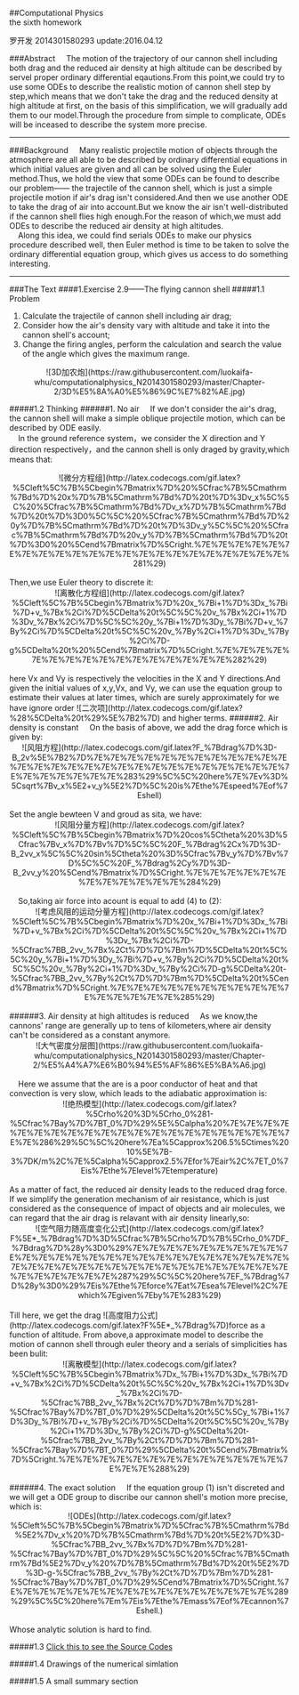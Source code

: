 ##Computational Physics<br/>the sixth homework

罗开发   2014301580293  update:2016.04.12

###Abstract
&nbsp;&nbsp;&nbsp;&nbsp;The motion of the trajectory of our cannon shell including both drag and the reduced air density at high altitude can be described by servel proper ordinary differential eqautions.From this point,we could try to use some ODEs to describe the realistic motion of cannon shell step by step,which means that we don't take the drag and the reduced density at high altitude at first, on the basis of this simplification, we will gradually add them to our model.Through the procedure from simple to complicate, ODEs will be inceased to describe the system more precise.

---------------

###Background
&nbsp;&nbsp;&nbsp;&nbsp;Many realistic projectile motion of objects through the atmosphere are all able to be described by ordinary differential equations in which initial values are given and all can be solved using the Euler method.Thus, we hold the view that some ODEs can be found to describe our problem—— the trajectile of the cannon shell, which is just a simple projectile motion if air's drag isn't considered.And then we use another ODE to take the drag of air into account.But we know the air isn't well-distributed if the cannon shell flies high enough.For the reason of which,we must add ODEs to describe the reduced air density at high altitudes.<br/>
&nbsp;&nbsp;&nbsp;&nbsp;Along this idea, we could find serials ODEs to make our physics procedure described well, then Euler method is time to be taken to solve the ordinary differential equation group, which gives us access to do something interesting.


-----------------

###The Text
####1.Exercise 2.9——The flying cannon shell
#####1.1 Problem
1. Calculate the trajectile of cannon shell including air drag;
2. Consider how the air's density vary with altitude and take it into the cannon shell's account;
3. Change the firing angles, perform the calculation and search the value of the angle which gives the maximum range.
<div align=center>![3D加农炮](https://raw.githubusercontent.com/luokaifa-whu/computationalphysics_N2014301580293/master/Chapter-2/3D%E5%8A%A0%E5%86%9C%E7%82%AE.jpg)</div>

#####1.2 Thinking
######1. No air
&nbsp;&nbsp;&nbsp;&nbsp;If we don't consider the air's drag, the cannon shell will make a simple oblique projectile motion, which can be described by ODE easily.<br/>
&nbsp;&nbsp;&nbsp;&nbsp;In the ground reference system，we consider the X direction and Y direction respectively，and the cannon shell is only draged by gravity,which means that:<br/>
<div align=center>![微分方程组](http://latex.codecogs.com/gif.latex?%5Cleft%5C%7B%5Cbegin%7Bmatrix%7D%20%5Cfrac%7B%5Cmathrm%7Bd%7D%20x%7D%7B%5Cmathrm%7Bd%7D%20t%7D%3Dv_x%5C%5C%20%5Cfrac%7B%5Cmathrm%7Bd%7Dv_x%7D%7B%5Cmathrm%7Bd%7D%20t%7D%3D0%5C%5C%20%5Cfrac%7B%5Cmathrm%7Bd%7D%20y%7D%7B%5Cmathrm%7Bd%7D%20t%7D%3Dv_y%5C%5C%20%5Cfrac%7B%5Cmathrm%7Bd%7D%20v_y%7D%7B%5Cmathrm%7Bd%7D%20t%7D%3D0%20%5Cend%7Bmatrix%7D%5Cright.%7E%7E%7E%7E%7E%7E%7E%7E%7E%7E%7E%7E%7E%7E%7E%7E%7E%7E%7E%7E%7E%7E%281%29)</div><br/>
Then,we use Euler theory to discrete it:<br/>
<div align=center>![离散化方程组](http://latex.codecogs.com/gif.latex?%5Cleft%5C%7B%5Cbegin%7Bmatrix%7D%20x_%7Bi&plus;1%7D%3Dx_%7Bi%7D&plus;v_%7Bx%2Ci%7D%5CDelta%20t%5C%5C%20v_%7Bx%2Ci&plus;1%7D%3Dv_%7Bx%2Ci%7D%5C%5C%20y_%7Bi&plus;1%7D%3Dy_%7Bi%7D&plus;v_%7By%2Ci%7D%5CDelta%20t%5C%5C%20v_%7By%2Ci&plus;1%7D%3Dv_%7By%2Ci%7D-g%5CDelta%20t%20%5Cend%7Bmatrix%7D%5Cright.%7E%7E%7E%7E%7E%7E%7E%7E%7E%7E%7E%7E%7E%7E%7E%7E%282%29)</div><br/>
here Vx and Vy is respectively the velocities in the X and Y directions.And given the initial values of x,y,Vx, and Vy, we can use the equation group to estimate their values at later times, which are surely approximately for we have ignore order ![二次项](http://latex.codecogs.com/gif.latex?%28%5CDelta%20t%29%5E%7B2%7D) and higher terms.
######2. Air density is constant
&nbsp;&nbsp;&nbsp;&nbsp;On the basis of above, we add the drag force which is given by:<br/>
<div align=center>![风阻方程](http://latex.codecogs.com/gif.latex?F_%7Bdrag%7D%3D-B_2v%5E%7B2%7D%7E%7E%7E%7E%7E%7E%7E%7E%7E%7E%7E%7E%7E%7E%7E%7E%7E%7E%7E%7E%7E%7E%7E%7E%7E%7E%7E%7E%7E%7E%7E%7E%7E%7E%7E%283%29%5C%5C%20here%7E%7Ev%3D%5Csqrt%7Bv_x%5E2&plus;v_y%5E2%7D%5C%20is%7Ethe%7Espeed%7Eof%7Eshell)</div><br/>
Set the angle bewteen V and groud as sita, we have:<br/>
<div align=center>![风阻分量方程](http://latex.codecogs.com/gif.latex?%5Cleft%5C%7B%5Cbegin%7Bmatrix%7D%20cos%5Ctheta%20%3D%5Cfrac%7Bv_x%7D%7Bv%7D%5C%5C%20F_%7Bdrag%2Cx%7D%3D-B_2vv_x%5C%5C%20sin%5Ctheta%20%3D%5Cfrac%7Bv_y%7D%7Bv%7D%5C%5C%20F_%7Bdrag%2Cy%7D%3D-B_2vv_y%20%5Cend%7Bmatrix%7D%5Cright.%7E%7E%7E%7E%7E%7E%7E%7E%7E%7E%7E%7E%284%29)</div><br/>
&nbsp;&nbsp;&nbsp;&nbsp;So,taking air force into acount is equal to add (4) to (2):<br/>
<div align=center>![考虑风阻的运动分量方程](http://latex.codecogs.com/gif.latex?%5Cleft%5C%7B%5Cbegin%7Bmatrix%7D%20x_%7Bi&plus;1%7D%3Dx_%7Bi%7D&plus;v_%7Bx%2Ci%7D%5CDelta%20t%5C%5C%20v_%7Bx%2Ci&plus;1%7D%3Dv_%7Bx%2Ci%7D-%5Cfrac%7BB_2vv_%7Bx%2Ct%7D%7D%7Bm%7D%5CDelta%20t%5C%5C%20y_%7Bi&plus;1%7D%3Dy_%7Bi%7D&plus;v_%7By%2Ci%7D%5CDelta%20t%5C%5C%20v_%7By%2Ci&plus;1%7D%3Dv_%7By%2Ci%7D-g%5CDelta%20t-%5Cfrac%7BB_2vv_%7By%2Ct%7D%7D%7Bm%7D%5CDelta%20t%5Cend%7Bmatrix%7D%5Cright.%7E%7E%7E%7E%7E%7E%7E%7E%7E%7E%7E%7E%7E%7E%7E%7E%285%29)</div><br/>
######3. Air density at high altitudes is reduced
&nbsp;&nbsp;&nbsp;&nbsp;As we know,the cannons' range are generally up to tens of kilometers,where air density can't be considered as a constant anymore.<br/>
<div align=center>![大气密度分层图](https://raw.githubusercontent.com/luokaifa-whu/computationalphysics_N2014301580293/master/Chapter-2/%E5%A4%A7%E6%B0%94%E5%AF%86%E5%BA%A6.jpg)</div><br/>
&nbsp;&nbsp;&nbsp;&nbsp;Here we assume that the are is a poor conductor of heat and that convection is very slow, which leads to the adiabatic approximation is:<br/>
<div align=center>![绝热模型](http://latex.codecogs.com/gif.latex?%5Crho%20%3D%5Crho_0%281-%5Cfrac%7Bay%7D%7BT_0%7D%29%5E%5Calpha%20%7E%7E%7E%7E%7E%7E%7E%7E%7E%7E%7E%7E%7E%7E%7E%7E%7E%7E%7E%7E%7E%7E%286%29%5C%5C%20here%7Ea%5Capprox%206.5%5Ctimes%2010%5E%7B-3%7DK/m%2C%7E%5Calpha%5Capprox2.5%7Efor%7Eair%2C%7ET_0%7Eis%7Ethe%7Elevel%7Etemperature)</div><br/>
As a matter of fact, the reduced air density leads to the reduced drag force. If we simplify the generation mechanism of air resistance, which is just considered as the consequence of impact of objects and air molecules, we can regard that the air drag is relavant with air density linearly,so:<br/>
<div align=center>![空气阻力随高度变化公式](http://latex.codecogs.com/gif.latex?F%5E*_%7Bdrag%7D%3D%5Cfrac%7B%5Crho%7D%7B%5Crho_0%7DF_%7Bdrag%7D%28y%3D0%29%7E%7E%7E%7E%7E%7E%7E%7E%7E%7E%7E%7E%7E%7E%7E%7E%7E%7E%7E%7E%7E%7E%7E%7E%7E%7E%7E%7E%7E%7E%7E%7E%7E%7E%7E%7E%7E%7E%7E%7E%7E%7E%7E%7E%7E%7E%7E%7E%7E%287%29%5C%5C%20here%7EF_%7Bdrag%7D%28y%3D0%29%7Eis%7Ethe%7Eforce%7Eat%7Esea%7Elevel%2C%7Ewhich%7Egiven%7Eby%7E%283%29)</div><br/>
Till here, we get the drag ![高度阻力公式](http://latex.codecogs.com/gif.latex?F%5E*_%7Bdrag%7D)force as a function of altitude. From above,a approximate model to describe the motion of cannon shell through euler theory and a serials of simplicities has been bulit:<br/>
<div align=center>![离散模型](http://latex.codecogs.com/gif.latex?%5Cleft%5C%7B%5Cbegin%7Bmatrix%7Dx_%7Bi&plus;1%7D%3Dx_%7Bi%7D&plus;v_%7Bx%2Ci%7D%5CDelta%20t%5C%5C%20v_%7Bx%2Ci&plus;1%7D%3Dv_%7Bx%2Ci%7D-%5Cfrac%7BB_2vv_%7Bx%2Ct%7D%7D%7Bm%7D%281-%5Cfrac%7Bay%7D%7BT_0%7D%29%5CDelta%20t%5C%5Cy_%7Bi&plus;1%7D%3Dy_%7Bi%7D&plus;v_%7By%2Ci%7D%5CDelta%20t%5C%5C%20v_%7By%2Ci&plus;1%7D%3Dv_%7By%2Ci%7D-g%5CDelta%20t-%5Cfrac%7BB_2vv_%7By%2Ct%7D%7D%7Bm%7D%281-%5Cfrac%7Bay%7D%7BT_0%7D%29%5CDelta%20t%5Cend%7Bmatrix%7D%5Cright.%7E%7E%7E%7E%7E%7E%7E%7E%7E%7E%7E%7E%7E%7E%7E%7E%288%29)</div><br/>
######4. The exact solution
&nbsp;&nbsp;&nbsp;&nbsp;If the equation group (1) isn't discreted and we will get a ODE group to discribe our cannon shell's motion more precise, which is:<br/>
<div align=center>![ODEs](http://latex.codecogs.com/gif.latex?%5Cleft%5C%7B%5Cbegin%7Bmatrix%7D%5Cfrac%7B%5Cmathrm%7Bd%5E2%7Dv_x%20%7D%7B%5Cmathrm%7Bd%7D%20t%5E2%7D%3D-%5Cfrac%7BB_2vv_%7Bx%7D%7D%7Bm%7D%281-%5Cfrac%7Bay%7D%7BT_0%7D%29%5C%5C%20%5Cfrac%7B%5Cmathrm%7Bd%5E2%7Dv_y%20%7D%7B%5Cmathrm%7Bd%7D%20t%5E2%7D%3D-g-%5Cfrac%7BB_2vv_%7By%2Ct%7D%7D%7Bm%7D%281-%5Cfrac%7Bay%7D%7BT_0%7D%29%5Cend%7Bmatrix%7D%5Cright.%7E%7E%7E%7E%7E%7E%7E%7E%7E%7E%7E%7E%7E%7E%7E%7E%289%29%5C%5C%20here%7Em%7Eis%7Ethe%7Emass%7Eof%7Ecannon%7Eshell.)</div><br/>
Whose  analytic solution is hard to find.<br/>


#####1.3 [Click this to see the Source Codes]()

#####1.4 Drawings of the numerical simlation

#####1.5 A small summary section

